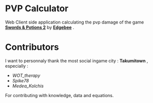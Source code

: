 PVP Calculator
==============

Web Client side application calculating the pvp damage of the game [__Swords &
Potions 2__](http://www.edgebee.com/games?id=5) by [__Edgebee__](http://www.edgebee.com) .

Contributors
============

I want to personnaly thank the most social ingame city : __Takumitown__ , especially :

- _WOT_therapy_
- _Spike78_
- _Medea_Kolchis_

For contributing with knowledge, data and equations.